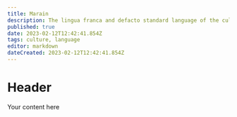 ```yaml
---
title: Marain
description: The lingua franca and defacto standard language of the culture
published: true
date: 2023-02-12T12:42:41.854Z
tags: culture, language
editor: markdown
dateCreated: 2023-02-12T12:42:41.854Z
---
```


# Header
Your content here